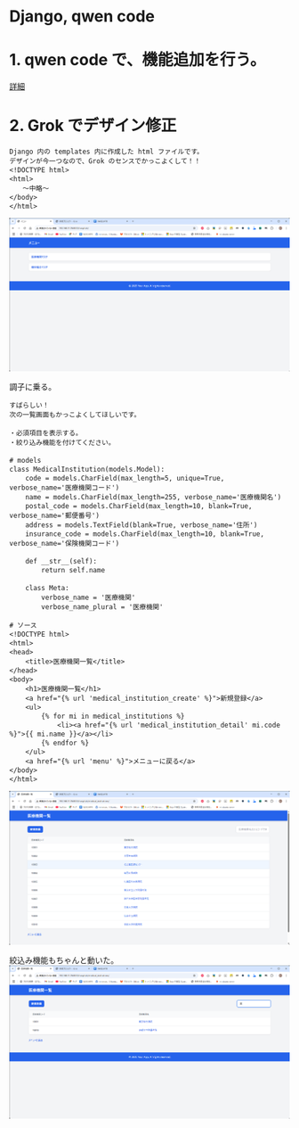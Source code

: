 # Django, qwen code

# 1. qwen code で、機能追加を行う。  

[詳細](../Genarative%20AI/qwen_code.md)

# 2. Grok でデザイン修正

```
Django 内の templates 内に作成した html ファイルです。
デザインが今一つなので、Grok のセンスでかっこよくして！！
<!DOCTYPE html>
<html>
　　～中略～
</body>
</html>
```

![メニュー](img/grok_メニュー更新.png)

調子に乗る。
```
すばらしい！
次の一覧画面もかっこよくしてほしいです。

・必須項目を表示する。
・絞り込み機能を付けてください。

# models
class MedicalInstitution(models.Model):
    code = models.CharField(max_length=5, unique=True, verbose_name='医療機関コード')
    name = models.CharField(max_length=255, verbose_name='医療機関名')
    postal_code = models.CharField(max_length=10, blank=True, verbose_name='郵便番号')
    address = models.TextField(blank=True, verbose_name='住所')
    insurance_code = models.CharField(max_length=10, blank=True, verbose_name='保険機関コード')

    def __str__(self):
        return self.name

    class Meta:
        verbose_name = '医療機関'
        verbose_name_plural = '医療機関'

# ソース
<!DOCTYPE html>
<html>
<head>
    <title>医療機関一覧</title>
</head>
<body>
    <h1>医療機関一覧</h1>
    <a href="{% url 'medical_institution_create' %}">新規登録</a>
    <ul>
        {% for mi in medical_institutions %}
            <li><a href="{% url 'medical_institution_detail' mi.code %}">{{ mi.name }}</a></li>
        {% endfor %}
    </ul>
    <a href="{% url 'menu' %}">メニューに戻る</a>
</body>
</html>
```

![new一覧](img/grok_一覧更新.png)  

絞込み機能もちゃんと動いた。  
![絞込み](img/grok_一覧絞り込み.png)